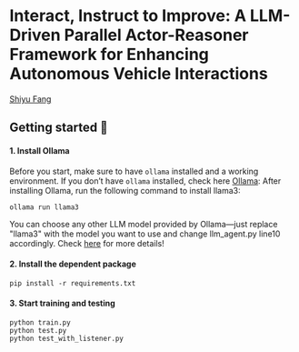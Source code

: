 # Interact, Instruct to Improve: A LLM-Driven Parallel Actor-Reasoner Framework for Enhancing Autonomous Vehicle Interactions
[Shiyu Fang](https://fangshiyuu.github.io/)

## Getting started 🚀

#### 1. Install Ollama
Before you start, make sure to have `ollama` installed and a working environment. If you don’t have `ollama` installed, check here [Ollama](https://ollama.com/):
After installing Ollama, run the following command to install llama3:
```shell
ollama run llama3
```
You can choose any other LLM model provided by Ollama—just replace "llama3" with the model you want to use and change llm_agent.py line10 accordingly. Check [here](https://ollama.com/search) for more details!

#### 2. Install the dependent package
```shell
pip install -r requirements.txt
```

#### 3. Start training and testing
```shell
python train.py
python test.py
python test_with_listener.py
```
